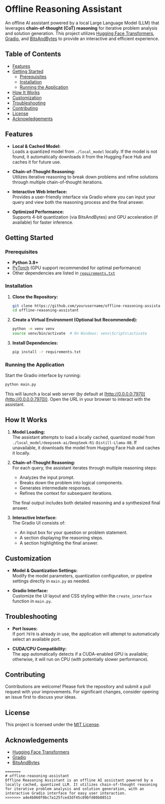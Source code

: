 # Offline Reasoning Assistant

An offline AI assistant powered by a local Large Language Model (LLM) that leverages **chain-of-thought (CoT) reasoning** for iterative problem analysis and solution generation. This project utilizes [Hugging Face Transformers](https://huggingface.co/transformers/), [Gradio](https://gradio.app/), and [BitsAndBytes](https://github.com/TimDettmers/bitsandbytes) to provide an interactive and efficient experience.

## Table of Contents

- [Features](#features)
- [Getting Started](#getting-started)
  - [Prerequisites](#prerequisites)
  - [Installation](#installation)
  - [Running the Application](#running-the-application)
- [How It Works](#how-it-works)
- [Customization](#customization)
- [Troubleshooting](#troubleshooting)
- [Contributing](#contributing)
- [License](#license)
- [Acknowledgements](#acknowledgements)

## Features

- **Local & Cached Model:**  
  Loads a quantized model from `./local_model` locally. If the model is not found, it automatically downloads it from the Hugging Face Hub and caches it for future use.

- **Chain-of-Thought Reasoning:**  
  Utilizes iterative reasoning to break down problems and refine solutions through multiple chain-of-thought iterations.

- **Interactive Web Interface:**  
  Provides a user-friendly interface via Gradio where you can input your query and view both the reasoning process and the final answer.

- **Optimized Performance:**  
  Supports 4-bit quantization (via BitsAndBytes) and GPU acceleration (if available) for faster inference.

## Getting Started

### Prerequisites

- **Python 3.8+**
- [PyTorch](https://pytorch.org/) (GPU support recommended for optimal performance)
- Other dependencies are listed in [`requirements.txt`](requirements.txt)

### Installation

1. **Clone the Repository:**

   ```bash
   git clone https://github.com/yourusername/offline-reasoning-assistant.git
   cd offline-reasoning-assistant
   ```

2. **Create a Virtual Environment (Optional but Recommended):**

   ```bash
   python -m venv venv
   source venv/bin/activate  # On Windows: venv\Scripts\activate
   ```

3. **Install Dependencies:**

   ```bash
   pip install -r requirements.txt
   ```

### Running the Application

Start the Gradio interface by running:

```bash
python main.py
```

This will launch a local web server (by default at [http://0.0.0.0:7970](http://0.0.0.0:7970)). Open the URL in your browser to interact with the assistant.

## How It Works

1. **Model Loading:**  
   The assistant attempts to load a locally cached, quantized model from `./local_model/deepseek-ai/DeepSeek-R1-Distill-Llama-8B`. If unavailable, it downloads the model from Hugging Face Hub and caches it locally.

2. **Chain-of-Thought Reasoning:**  
   For each query, the assistant iterates through multiple reasoning steps:
   - Analyzes the input prompt.
   - Breaks down the problem into logical components.
   - Generates intermediate responses.
   - Refines the context for subsequent iterations.
   
   The final output includes both detailed reasoning and a synthesized final answer.

3. **Interactive Interface:**  
   The Gradio UI consists of:
   - An input box for your question or problem statement.
   - A section displaying the reasoning steps.
   - A section highlighting the final answer.

## Customization

- **Model & Quantization Settings:**  
  Modify the model parameters, quantization configuration, or pipeline settings directly in `main.py` as needed.

- **Gradio Interface:**  
  Customize the UI layout and CSS styling within the `create_interface` function in `main.py`.

## Troubleshooting

- **Port Issues:**  
  If port `7970` is already in use, the application will attempt to automatically select an available port.

- **CUDA/CPU Compatibility:**  
  The app automatically detects if a CUDA-enabled GPU is available; otherwise, it will run on CPU (with potentially slower performance).

## Contributing

Contributions are welcome! Please fork the repository and submit a pull request with your improvements. For significant changes, consider opening an issue first to discuss your ideas.

## License

This project is licensed under the [MIT License](LICENSE).

## Acknowledgements

- [Hugging Face Transformers](https://huggingface.co/transformers/)
- [Gradio](https://gradio.app/)
- [BitsAndBytes](https://github.com/TimDettmers/bitsandbytes)
```
=======
# offline-reasoning-assistant
Offline Reasoning Assistant is an offline AI assistant powered by a locally cached, quantized LLM. It utilizes chain-of-thought reasoning for iterative problem analysis and solution generation, with an interactive Gradio interface for easy user interaction.
>>>>>>> a4e4b060f0bc7a125fced3df45c89bfd80b88513
